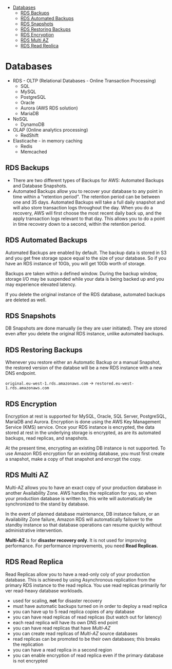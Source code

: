 -   [Databases](#databases)
    -   [RDS Backups](#rds-backups)
    -   [RDS Automated Backups](#rds-automated-backups)
    -   [RDS Snapshots](#rds-snapshots)
    -   [RDS Restoring Backups](#rds-restoring-backups)
    -   [RDS Encryption](#rds-encryption)
    -   [RDS Multi AZ](#rds-multi-az)
    -   [RDS Read Replica](#rds-read-replica)

# Databases

-   RDS - OLTP (Relational Databases - Online Transaction Processing)
    -   SQL
    -   MySQL
    -   PostgreSQL
    -   Oracle
    -   Aurora (AWS RDS solution)
    -   MariaDB
-   NoSQL
    -   DynamoDB
-   OLAP (Online analytics processing)
    -   RedShift
-   Elasticache - in memory caching
    -   Redis
    -   Memcached

## RDS Backups

-   There are two different types of Backups for AWS: Automated Backups and Database Snapshots.
-   Automated Backups allow you to recover your database to any point in time within a "retention period". The retention period can be between one and 35 days. Automated Backups will take a full daily snapshot and will also store transaction logs throughout the day. When you do a recovery, AWS will first choose the most recent daily back up, and the apply transaction logs relevant to that day. This allows you to do a point in time recovery down to a second, within the retention period.

## RDS Automated Backups

Automated Backups are enabled by default. The backup data is stored in S3 and you get free storage space equal to the size of your database. So if you have an RDS instance of 10Gb, you will get 10Gb worth of storage.

Backups are taken within a defined window. During the backup window, storage I/O may be suspended while your data is being backed up and you may experience elevated latency.

If you delete the original instance of the RDS database, automated backups are deleted as well.

## RDS Snapshots

DB Snapshots are done manually (ie they are user initiated). They are stored even after you delete the original RDS instance, unlike automated backups.

## RDS Restoring Backups

Whenever you restore either an Automatic Backup or a manual Snapshot, the restored version of the databse will be a new RDS instance with a new DNS endpoint.

`original.eu-west-1.rds.amazonaws.com` -> `restored.eu-west-1.rds.amazonaws.com`

## RDS Encryption

Encryption at rest is supported for MySQL, Oracle, SQL Server, PostgreSQL, MariaDB and Aurora. Encryption is done using the AWS Key Management Service (KMS) service. Once your RDS instance is encrypted, the data stored at rest in the underlying storage is encrypted, as are its automated backups, read replicas, and snapshots.

At the present time, encrypting an existing DB instance is not supported. To use Amazon RDS encryption for an existing database, you must first create a snapshot, make a copy of that snapshot and encrypt the copy.

## RDS Multi AZ

Multi-AZ allows you to have an exact copy of your production database in another Availability Zone. AWS handles the replication for you, so when your production database is written to, this write will automatically be synchronized to the stand by database.

In the event of planned database maintenance, DB instance failure, or an Availability Zone failure, Amazon RDS will automatically failover to the standby instance so that database operations can resume quickly without administrative intervention.

**Multi-AZ** is for **disaster recovery only**. It is not used for improving performance. For performance improvements, you need **Read Replicas**.

## RDS Read Replica

Read Replicas allow you to have a read-only coly of your production database. This is achieved by using Asynchronous replication from the primary RDS instance to the read replica. You use read replicas primarily for ver read-heavy database workloads.

-   used for scaling, **not** for disaster recovery
-   must have automatic backups turned on in order to deploy a read replica
-   you can have up to 5 read replica copies of any database
-   you can have read replicas of read replicas (but watch out for latency)
-   each read replica will have its own DNS end point
-   you can have read replicas that have _Multi-AZ_
-   you can create read replicas of _Multi-AZ_ source databases
-   read replicas can be promoted to be their own databases; this breaks the replication
-   you can have a read replica in a second region
-   you can enable encryption of read replica even if the primary database is not encrypted
